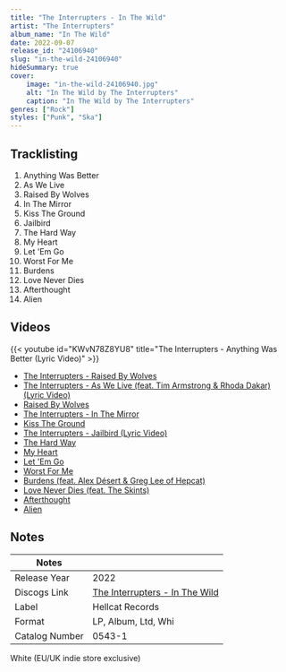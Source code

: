 ```yaml
---
title: "The Interrupters - In The Wild"
artist: "The Interrupters"
album_name: "In The Wild"
date: 2022-09-07
release_id: "24106940"
slug: "in-the-wild-24106940"
hideSummary: true
cover:
    image: "in-the-wild-24106940.jpg"
    alt: "In The Wild by The Interrupters"
    caption: "In The Wild by The Interrupters"
genres: ["Rock"]
styles: ["Punk", "Ska"]
---
```


## Tracklisting
1. Anything Was Better
2. As We Live
3. Raised By Wolves
4. In The Mirror
5. Kiss The Ground
6. Jailbird
7. The Hard Way
8. My Heart
9. Let 'Em Go
10. Worst For Me
11. Burdens
12. Love Never Dies
13. Afterthought
14. Alien

## Videos
{{< youtube id="KWvN78Z8YU8" title="The Interrupters - Anything Was Better (Lyric Video)" >}}
- [The Interrupters - Raised By Wolves](https://www.youtube.com/watch?v=GqjUHB6hf9s)
- [The Interrupters - As We Live (feat. Tim Armstrong & Rhoda Dakar) (Lyric Video)](https://www.youtube.com/watch?v=raC0Hy_k1a8)
- [Raised By Wolves](https://www.youtube.com/watch?v=8Q4iMc0E6TY)
- [The Interrupters - In The Mirror](https://www.youtube.com/watch?v=3ev-i7qHRPo)
- [Kiss The Ground](https://www.youtube.com/watch?v=TfhfueFGxi0)
- [The Interrupters - Jailbird (Lyric Video)](https://www.youtube.com/watch?v=g0tF6spcbyk)
- [The Hard Way](https://www.youtube.com/watch?v=MhnLkA5jRcc)
- [My Heart](https://www.youtube.com/watch?v=wrOqrZs5Di8)
- [Let 'Em Go](https://www.youtube.com/watch?v=p740EsQ8XmY)
- [Worst For Me](https://www.youtube.com/watch?v=VmGLmVur1vk)
- [Burdens (feat. Alex Désert & Greg Lee of Hepcat)](https://www.youtube.com/watch?v=xI7GUxAgPV0)
- [Love Never Dies (feat. The Skints)](https://www.youtube.com/watch?v=O40oAztngLA)
- [Afterthought](https://www.youtube.com/watch?v=d7IN2vVQ-Go)
- [Alien](https://www.youtube.com/watch?v=wijkVQ4ela8)


## Notes

| Notes          |             |
| ---------------| ----------- |
| Release Year   | 2022 |
| Discogs Link   | [The Interrupters - In The Wild](https://www.discogs.com/release/24106940-The-Interrupters-In-The-Wild) |
| Label          | Hellcat Records |
| Format         | LP, Album, Ltd, Whi |
| Catalog Number | 0543-1 |

White (EU/UK indie store exclusive)

